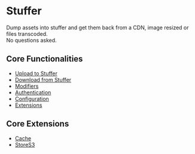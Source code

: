 # Stuffer
Dump assets into stuffer and get them back from a CDN, image resized or files transcoded.  
No questions asked.

## Core Functionalities

* [Upload to Stuffer](./book/upload.md)
* [Download from Stuffer](./book/download.md)
* [Modifiers](./book/modifiers.md)
* [Authentication](./book/authentication.md)
* [Configuration](./book/configuration.md)
* [Extensions](./book/extensions.md)

## Core Extensions

* [Cache](./book/cache.md)
* [StoreS3](./book/store-s3.md)

